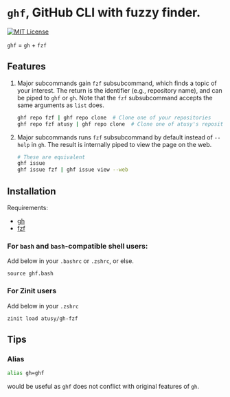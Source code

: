 # `ghf`, GitHub CLI with fuzzy finder.

[![MIT License](img/mit_license.svg)](https://opensource.org/licenses/MIT)

`ghf` = `gh` + `fzf`

## Features

1. Major subcommands gain `fzf` subsubcommand, which finds a topic of your interest.
   The return is the identifier (e.g., repository name), and can be piped to `ghf` or `gh`.
   Note that the `fzf` subsubcommand accepts the same arguments as `list` does.
    ```bash
    ghf repo fzf | ghf repo clone  # Clone one of your repositories
    ghf repo fzf atusy | ghf repo clone  # Clone one of atusy's repositores
    ```
2. Major subcommands runs `fzf` subsubcommand by default instead of `--help` in `gh`.
   The result is internally piped to view the page on the web.
    ```bash
    # These are equivalent
    ghf issue
    ghf issue fzf | ghf issue view --web
    ```

## Installation

Requirements:

- [gh](https://cli.github.com/)
- [fzf](https://github.com/junegunn/fzf)

### For `bash` and `bash`-compatible shell users:

Add below in your `.bashrc` or `.zshrc`, or else.

```
source ghf.bash
```

### For Zinit users

Add below in your `.zshrc`

```
zinit load atusy/gh-fzf
```

## Tips

### Alias

```bash
alias gh=ghf
```

would be useful as `ghf` does not conflict with original features of `gh`.

